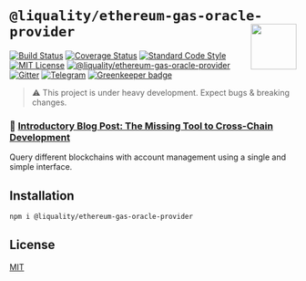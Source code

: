 # `@liquality/ethereum-gas-oracle-provider` <img align="right" src="https://raw.githubusercontent.com/liquality/chainabstractionlayer/master/liquality-logo.png" height="80px" />

[![Build Status](https://travis-ci.com/liquality/chainabstractionlayer.svg?branch=master)](https://travis-ci.com/liquality/chainabstractionlayer)
[![Coverage Status](https://coveralls.io/repos/github/liquality/chainabstractionlayer/badge.svg?branch=master)](https://coveralls.io/github/liquality/chainabstractionlayer?branch=master)
[![Standard Code Style](https://img.shields.io/badge/codestyle-standard-brightgreen.svg)](https://github.com/standard/standard)
[![MIT License](https://img.shields.io/badge/license-MIT-brightgreen.svg)](../../LICENSE.md)
[![@liquality/ethereum-gas-oracle-provider](https://img.shields.io/npm/dt/@liquality/ethereum-gas-oracle-provider.svg)](https://npmjs.com/package/@liquality/ethereum-gas-oracle-provider)
[![Gitter](https://img.shields.io/gitter/room/liquality/Lobby.svg)](https://gitter.im/liquality/Lobby?source=orgpage)
[![Telegram](https://img.shields.io/badge/chat-on%20telegram-blue.svg)](https://t.me/Liquality) [![Greenkeeper badge](https://badges.greenkeeper.io/liquality/chainabstractionlayer.svg)](https://greenkeeper.io/)

> :warning: This project is under heavy development. Expect bugs & breaking changes.

### :pencil: [Introductory Blog Post: The Missing Tool to Cross-Chain Development](https://medium.com/liquality/the-missing-tool-to-cross-chain-development-2ebfe898efa1)

Query different blockchains with account management using a single and simple interface.

## Installation

```bash
npm i @liquality/ethereum-gas-oracle-provider
```

## License

[MIT](../../LICENSE.md)
